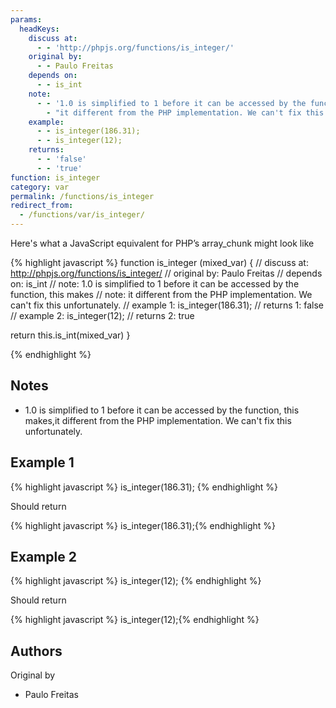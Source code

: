 ```yaml
---
params:
  headKeys:
    discuss at:
      - - 'http://phpjs.org/functions/is_integer/'
    original by:
      - - Paulo Freitas
    depends on:
      - - is_int
    note:
      - - '1.0 is simplified to 1 before it can be accessed by the function, this makes'
        - "it different from the PHP implementation. We can't fix this unfortunately."
    example:
      - - is_integer(186.31);
      - - is_integer(12);
    returns:
      - - 'false'
      - - 'true'
function: is_integer
category: var
permalink: /functions/is_integer
redirect_from:
  - /functions/var/is_integer/
---
```


<!-- WARNING! This file is auto generated by `npm run web:inject`, do not edit by hand -->

Here's what a JavaScript equivalent for PHP’s array_chunk might look like

{% highlight javascript %}
function is_integer (mixed_var) {
  //  discuss at: http://phpjs.org/functions/is_integer/
  // original by: Paulo Freitas
  //  depends on: is_int
  //        note: 1.0 is simplified to 1 before it can be accessed by the function, this makes
  //        note: it different from the PHP implementation. We can't fix this unfortunately.
  //   example 1: is_integer(186.31);
  //   returns 1: false
  //   example 2: is_integer(12);
  //   returns 2: true

  return this.is_int(mixed_var)
}

{% endhighlight %}

## Notes
- 1.0 is simplified to 1 before it can be accessed by the function, this makes,it different from the PHP implementation. We can't fix this unfortunately.

## Example 1

{% highlight javascript %}
is_integer(186.31);
{% endhighlight %}

Should return

{% highlight javascript %}
is_integer(186.31);{% endhighlight %}

## Example 2

{% highlight javascript %}
is_integer(12);
{% endhighlight %}

Should return

{% highlight javascript %}
is_integer(12);{% endhighlight %}


## Authors


Original by

- Paulo Freitas

